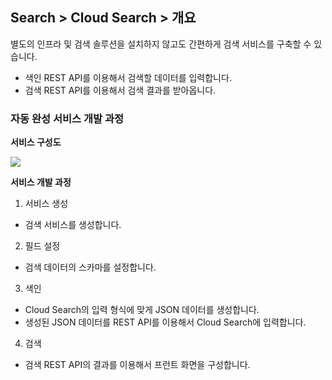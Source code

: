 ## Search > Cloud Search > 개요

별도의 인프라 및 검색 솔루션을 설치하지 않고도 간편하게 검색 서비스를 구축할 수 있습니다.

- 색인 REST API를 이용해서 검색할 데이터를 입력합니다.
- 검색 REST API를 이용해서 검색 결과를 받아옵니다.

### 자동 완성 서비스 개발 과정

**서비스 구성도**

![](http://static.toastoven.net/prod_search/block_diagrm-20200113.png?)

**서비스 개발 과정**
1. 서비스 생성

  - 검색 서비스를 생성합니다.

2. 필드 설정

  - 검색 데이터의 스카마를 설정합니다.

3. 색인

  - Cloud Search의 입력 형식에 맞게 JSON 데이터를 생성합니다.
  - 생성된 JSON 데이터를 REST API를 이용해서 Cloud Search에 입력합니다.

4. 검색

  - 검색 REST API의 결과를 이용해서 프런트 화면을 구성합니다.
